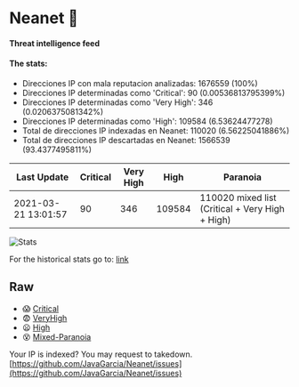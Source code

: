 # Neanet :hocho:
#### Threat intelligence feed
#### The stats:

- Direcciones IP con mala reputacion analizadas: 1676559 (100%)
- Direcciones IP determinadas como 'Critical':  90 (0.00536813795399%)
- Direcciones IP determinadas como 'Very High':  346 (0.0206375081342%)
- Direcciones IP determinadas como 'High':  109584 (6.53624477278)
- Total de direcciones IP indexadas en Neanet:  110020 (6.56225041886%)
- Total de direcciones IP descartadas en Neanet:  1566539 (93.4377495811%)

| Last Update | Critical | Very High | High | Paranoia |
| --- | --- | --- | --- | --- |
| 2021-03-21 13:01:57 | 90 | 346 | 109584 | 110020 mixed list (Critical + Very High + High)|

![Stats](https://docs.google.com/spreadsheets/d/e/2PACX-1vSnaNMIXVabIpDJjufMlzH7poXnshF3mgd8Is1g9ytUEzVsP5my4Trn8f-xkoLLQ38xpL3HtmUexLo6/pubchart?oid=501124687&format=image)

For the historical stats go to: [link](/stats.csv)
## Raw
- :scream: [Critical](https://raw.githubusercontent.com/JavaGarcia/Neanet/master/blacklists/neanet_critical.txt)
- :fearful: [VeryHigh](https://raw.githubusercontent.com/JavaGarcia/Neanet/master/blacklists/neanet_veryHigh.txtt)
- :frowning: [High](https://raw.githubusercontent.com/JavaGarcia/Neanet/master/blacklists/neanet_high.txt)
- :dizzy_face: [Mixed-Paranoia](https://raw.githubusercontent.com/JavaGarcia/Neanet/master/blacklists/neanet_all.txt)


Your IP is indexed? You may request to takedown. [https://github.com/JavaGarcia/Neanet/issues](https://github.com/JavaGarcia/Neanet/issues)

































































































































































































































































































































































































































































































































































































































































































































































































































































































































































































































































































































































































































































































































































































































































































































































































































































































































































































































































































































































































































































































































































































































































































































































































































































































































































































































































































































































































































































































































































































































































































































































































































































































































































































































































































































































































































































































































































































































































































































































































































































































































































































































































































































































































































































































































































































































































































































































































































































































































































































































































































































































































































